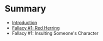 # Summary

* [Introduction](README.md)
* [Fallacy #1: Red Herring](chapter1.md)
* Fallacy #1: Insulting Someone's Character

